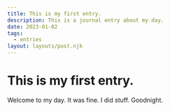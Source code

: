 ```yaml
---
title: This is my first entry.
description: This is a journal entry about my day.
date: 2023-01-02
tags:
  - entries
layout: layouts/post.njk
---
```


# This is my first entry.

Welcome to my day. It was fine. I did stuff. Goodnight.
